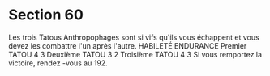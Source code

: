 # Section 60

Les trois Tatous Anthropophages sont si vifs qu'ils vous échappent
et vous devez les combattre l'un après l'autre.
HABILETÉ ENDURANCE
Premier TATOU    4   3
Deuxième TATOU    3   2
Troisième TATOU    4   3
Si vous remportez la victoire, rendez -vous au  192.
